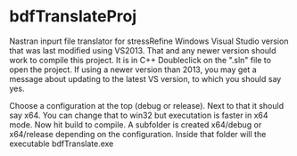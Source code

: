 # bdfTranslateProj
 Nastran inpurt file translator for stressRefine
Windows Visual Studio version
that was last modified using
VS2013. That and any newer version should work to compile this project.
It is in C++
Doubleclick on the ".sln" file to open the project.
If using a newer version than 2013, you may get a message about updating to the latest
VS version,
to which you should say yes.
 
Choose a configuration at the top (debug or release). Next to that it should say x64.
You can change that to win32 but executation is faster in x64 mode.
Now hit build to compile.
A subfolder is created x64/debug or x64/release depending on the configuration.
Inside that folder will the executable bdfTranslate.exe
